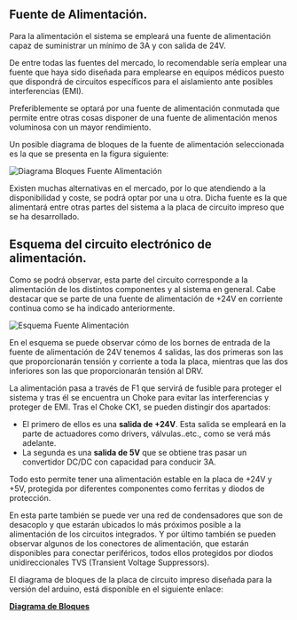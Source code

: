 ## Fuente de Alimentación. ##

Para la alimentación el sistema se empleará una fuente de alimentación capaz de suministrar un mínimo de 3A y con salida de 24V.

De entre todas las fuentes del mercado, lo recomendable sería emplear una fuente que haya sido diseñada para emplearse en equipos médicos puesto que dispondrá de circuitos específicos para el aislamiento ante posibles interferencias (EMI).

Preferiblemente se optará por una fuente de alimentación conmutada que permite entre otras cosas disponer de una fuente de alimentación menos voluminosa con un mayor rendimiento.

Un posible diagrama de bloques de la fuente de alimentación seleccionada es la que se presenta en la figura siguiente:

![Diagrama Bloques Fuente Alimentación](https://gitlab.com/reespirator/reespirator2020/-/raw/master/images/arduino/power_suply_schema.png "Diagrama Bloques Fuente Alimentación")

Existen muchas alternativas en el mercado, por lo que atendiendo a la disponibilidad y coste, se podrá optar por una u otra. Dicha fuente es la que alimentará entre otras partes del sistema a la placa de circuito impreso que se ha desarrollado. 

## Esquema del circuito electrónico de alimentación. ##

Como se podrá observar, esta parte del circuito corresponde a la alimentación de los distintos componentes y al sistema en general. Cabe destacar que se parte de una fuente de alimentación de +24V en corriente continua como se ha indicado anteriormente.

![Esquema Fuente Alimentación](https://gitlab.com/reespirator/reespirator2020/-/raw/master/images/arduino/alimentacion_esquema.png "Esquema Fuente Alimentación")

En el esquema se puede observar cómo de los bornes de entrada de la fuente de alimentación de 24V tenemos 4 salidas, las dos primeras son las que proporcionarán tensión y corriente a toda la placa, mientras que las dos inferiores son las que proporcionarán tensión al DRV.

La alimentación pasa a través de F1 que servirá de fusible para proteger el sistema y tras él se encuentra un Choke para evitar las interferencias y proteger de EMI. Tras el Choke CK1, se pueden distingir dos apartados:

- El primero de ellos es una **salida de +24V**. Esta salida se empleará en la parte de actuadores como drivers, válvulas..etc., como se verá más adelante.
- La segunda es una **salida de 5V** que se obtiene tras pasar un convertidor DC/DC con capacidad para conducir 3A. 

Todo esto permite tener una alimentación estable en la placa de +24V y +5V, protegida por diferentes componentes como ferritas y diodos de protección.

En esta parte también se puede ver una red de condensadores que son de desacoplo y que estarán ubicados lo más próximos posible a la alimentación de los circuitos integrados. 
Y por último también se pueden observar algunos de los conectores  de alimentación, que estarán disponibles para conectar periféricos, todos ellos protegidos por diodos unidireccionales TVS (Transient Voltage Suppressors).

El diagrama de bloques de la placa de circuito impreso diseñada para la versión del arduino, está disponible en el siguiente enlace:

**[Diagrama de Bloques](https://gitlab.com/reespirator/reespirator2020/-/blob/master/electronics/arduino/diagrama_bloques_esquema.md "Diagrama de Bloques")**